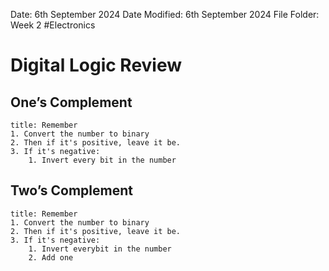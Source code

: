 Date: 6th September 2024
Date Modified: 6th September 2024
File Folder: Week 2
#Electronics

# Digital Logic Review

## One’s Complement

```ad-summary
title: Remember
1. Convert the number to binary
2. Then if it's positive, leave it be.
3. If it's negative:
	1. Invert every bit in the number
```


## Two’s Complement

```ad-summary
title: Remember
1. Convert the number to binary
2. Then if it's positive, leave it be.
3. If it's negative:
	1. Invert everybit in the number
	2. Add one
```






